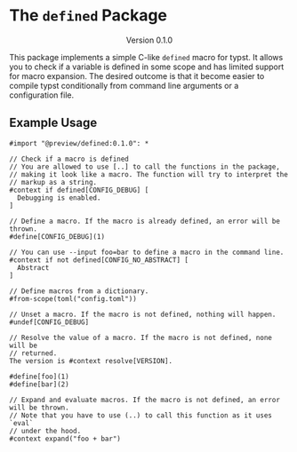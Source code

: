 # The `defined` Package
<div align="center">Version 0.1.0</div>

This package implements a simple C-like `defined` macro for typst. It allows you to check if a variable is defined in some scope and has limited support for macro expansion. The desired outcome is that it become easier to compile typst conditionally from command line arguments or a configuration file.

## Example Usage

```typ
#import "@preview/defined:0.1.0": *

// Check if a macro is defined
// You are allowed to use [..] to call the functions in the package, 
// making it look like a macro. The function will try to interpret the
// markup as a string.
#context if defined[CONFIG_DEBUG] [
  Debugging is enabled.
]

// Define a macro. If the macro is already defined, an error will be thrown.
#define[CONFIG_DEBUG](1)

// You can use --input foo=bar to define a macro in the command line.
#context if not defined[CONFIG_NO_ABSTRACT] [
  Abstract
]

// Define macros from a dictionary.
#from-scope(toml("config.toml"))

// Unset a macro. If the macro is not defined, nothing will happen.
#undef[CONFIG_DEBUG]

// Resolve the value of a macro. If the macro is not defined, none will be 
// returned.
The version is #context resolve[VERSION].

#define[foo](1)
#define[bar](2)

// Expand and evaluate macros. If the macro is not defined, an error will be thrown.
// Note that you have to use (..) to call this function as it uses `eval` 
// under the hood.
#context expand("foo + bar")

```
